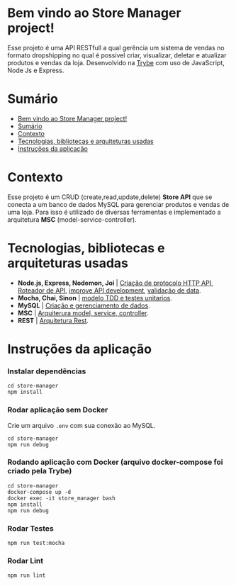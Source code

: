 # Bem vindo ao Store Manager project!
Esse projeto é uma API RESTfull a qual gerência um sistema de vendas no formato dropshipping no qual é possivel criar, visualizar, deletar e atualizar produtos e vendas da loja. Desenvolvido na [Trybe](https://www.betrybe.com/) com uso de JavaScript, Node Js e Express.


# Sumário
- [Bem vindo ao Store Manager project!](#bem-vindo-ao-store-manager-project)
- [Sumário](#sumário)
- [Contexto](#contexto)
- [Tecnologias, bibliotecas e arquiteturas usadas](#tecnologias-bibliotecas-e-arquiteturas-usadas)
- [Instruções da aplicação](#instruções-da-aplicação)


# Contexto
 Esse projeto é um CRUD (create,read,update,delete) __Store API__ que se conecta a um banco de dados MySQL para gerenciar produtos e vendas de uma loja.  Para isso é utilizado de diversas ferramentas e implementado a arquitetura __MSC__ (model-service-controller).

# Tecnologias, bibliotecas e arquiteturas usadas
  * __Node.js, Express, Nodemon, Joi__ | [Criação de protocolo HTTP API](http://expressjs.com/), [Roteador de API](https://expressjs.com/en/guide/routing.html), [improve API development](https://www.npmjs.com/package/nodemon), [validação de data](https://joi.dev/api/?v=17.6.0).
  * __Mocha, Chai, Sinon__ | [modelo TDD e testes unitarios](https://mochajs.org/).
  * __MySQL__ | [Criação e gerenciamento de dados](https://www.mysqltutorial.org/).
  * __MSC__ | [Arquiterura model, service, controller](https://martinfowler.com/architecture/).
  * __REST__ | [Arquitetura Rest](https://restfulapi.net/).

# Instruções da aplicação
### Instalar dependências
```
cd store-manager
npm install
```
### Rodar aplicação sem Docker

Crie um arquivo `.env` com sua conexão ao MySQL.


```
cd store-manager
npm run debug
```

### Rodando aplicação com Docker (arquivo docker-compose foi criado pela Trybe)
```
cd store-manager
docker-compose up -d
docker exec -it store_manager bash
npm install
npm run debug
```

### Rodar Testes
```
npm run test:mocha
```

### Rodar Lint
```
npm run lint
```
